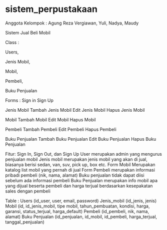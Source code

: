 # sistem_perpustakaan
Anggota Kelompok : Agung Reza Vergiawan, Yuli, Nadya, Maudy

Sistem Jual Beli Mobil

Class :

Users,

Jenis Mobil,

Mobil,

Pembeli,

Buku Penjualan 

Forms :
Sign in 
Sign Up

Jenis Mobil
Tambah Jenis Mobil
Edit Jenis Mobil
Hapus Jenis Mobil

Mobil
Tambah Mobil
Edit Mobil
Hapus Mobil

Pembeli
Tambah Pembeli
Edit Pembeli
Hapus Pembeli

Buku Penjualan
Tambah Buku Penjualan
Edit Buku Penjualan
Hapus Buku Penjualan

Fitur:
Sign In, Sign Out, dan Sign Up
User merupakan admin yang mengurus penjualan mobil
Jenis mobil merupakan jenis mobil yang akan di jual, biasanya berisi sedan, van, suv, pick up, box etc.
Form Mobil Merupakan katalog list mobil yang pernah di jual 
Form Pembeli merupakan informasi pribadi pembeli (nik, nama, alamat)
Buku penjualan tidak dapat diisi sebelum ada informasi pembeli
Buku Penjualan merupakan info mobil apa yang dijual beserta pembeli dan harga terjual berdasarkan kesepakatan sales dengan pembeli

Table :
Users (id_user, user, email, password)
Jenis_mobil (id_jenis, jenis)
Mobil (id, id_jenis_mobil, tipe mobil, tahun_pembuatan, kondisi, harga, garansi, status_terjual, harga_default)
Pembeli (id_pembeli, nik, nama, alamat)
Buku Penjualan (id_penjualan, id_mobil, id_pembeli, harga_terjual,  tanggal_penjualan)

